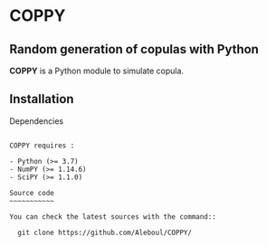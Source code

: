 # COPPY

Random generation of copulas with Python
----------------------------------------

**COPPY** is a Python module to simulate copula.

Installation
------------

Dependencies
~~~~~~~~~~~~

COPPY requires :

- Python (>= 3.7)
- NumPY (>= 1.14.6)
- SciPY (>= 1.1.0)

Source code
~~~~~~~~~~~

You can check the latest sources with the command::

  git clone https://github.com/Aleboul/COPPY/
